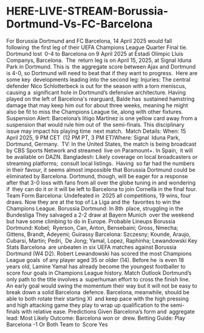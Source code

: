 # HERE-LIVE-STREAM-Borussia-Dortmund-Vs-FC-Barcelona



For Borussia Dortmund and FC Barcelona, 14 April 2025 would fall following the first leg of their UEFA Champions League Quarter Final tie. Dortmund lost 0-4 to Barcelona on 9 April 2025 at Estadi Olímpic Lluís Companys, Barcelona. ​
The return leg is on April 15, 2025, at Signal Iduna Park in Dortmund. This is the aggregate score between Ajax and Dortmund is 4-0, so Dortmund will need to beat that if they want to progress. ​
Here are some key developments leading into the second leg:
Injuries: The central defender Nico Schlotterbeck is out for the season with a torn meniscus, causing a significant hole in Dortmund’s defensive architecture. Having played on the left of Barcelona's rearguard, Balde has sustained hamstring damage that may keep him out for about three weeks, meaning he might also be fit to miss the Champions League tie, along with other fixtures. ​
Suspension Alert: Barcelona’s Iñigo Martínez is one yellow card away from a suspension that would rule him out of the semi-finals. This disciplinary issue may impact his playing time next match. ​
Match Details:
When: 15 April 2025, 9 PM CET (12 PM PT, 3 PM ET) ​
Where: Signal Iduna Park, Dortmund, Germany. ​
TV: In the United States, the match is being broadcast by CBS Sports Network and streamed live on Paramount+. In Spain, it will be available on DAZN. Bangladesh: Likely coverage on local broadcasters or streaming platforms; consult local listings. ​
Having so far had the numbers in their favour, it seems almost impossible that Borussia Dortmund could be eliminated by Barcelona. Dortmund, though, will be eager for a response after that 3-0 loss with fans from all over the globe tuning in and wondering if they can do it or it will be left to Barcelona to join Cornellà in the final four.
Team Form
Barcelona: Undefeated in 2025 all competitions, 19 wins, four draws. Now they are at the top of La Liga and the favorites to win the Champions League.
Borussia Dortmund: In 8th place, struggling in the Bundesliga They salvaged a 2-2 draw at Bayern Munich over the weekend but have some climbing to do in Europe.
Probable Lineups
Borussia Dortmund:
Kobel; Ryerson, Can, Anton, Bensebaini; Gross, Nmecha; Gittens, Brandt, Adeyemi; Guirassy
Barcelona:
Szczesny; Kounde, Araujo, Cubarsi, Martin; Pedri, De Jong; Yamal, Lopez, Raphinha; Lewandowski
Key Stats
Barcelona are unbeaten in six UEFA matches against Borussia Dortmund (W4 D2).
Robert Lewandowski has scored the most Champions League goals of any player aged 35 or older (14).
Before he is even 18 years old, Lamine Yamal has already become the youngest footballer to score four goals in Champions League history.
Match Outlook
Dortmund’s only path to the title involves a superhuman effort to cross the finish line. An early goal would swing the momentum their way but it will not be easy to break down a solid Barcelona defence. Barcelona, meanwhile, should be able to both rotate their starting XI and keep pace with the high pressing and high attacking game they play to wrap up qualification to the semi-finals with relative ease.
Predictions
Given Barcelona’s form and aggregate lead:
Most Likely Outcome: Barcelona won or drew.
Betting Guide: Play Barcelona -1 Or Both Team to Score Yes
